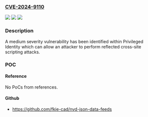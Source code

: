 ### [CVE-2024-9110](https://cve.mitre.org/cgi-bin/cvename.cgi?name=CVE-2024-9110)
![](https://img.shields.io/static/v1?label=Product&message=Privileged%20Identity&color=blue)
![](https://img.shields.io/static/v1?label=Version&message=0%3C%207.4.2%20&color=brighgreen)
![](https://img.shields.io/static/v1?label=Vulnerability&message=CWE-79&color=brighgreen)

### Description

A medium severity vulnerability has been identified within Privileged Identity which can allow an attacker to perform reflected cross-site scripting attacks.

### POC

#### Reference
No PoCs from references.

#### Github
- https://github.com/fkie-cad/nvd-json-data-feeds


